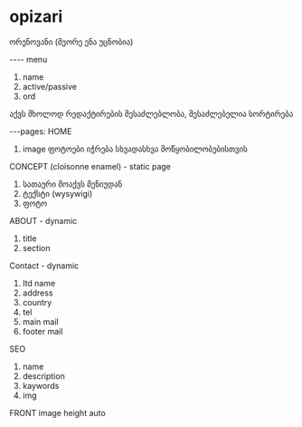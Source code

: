 # opizari
ორენოვანი (მეორე ენა უცნობია)

---- menu
1. name
2. active/passive
3. ord

აქვს მხოლოდ რედაქტირების შესაძლებლობა, შესაძლებელია სორტირება


---pages:
HOME
1. image
ფოტოები იჭრება სხვადასხვა მოწყობილობებისთვის


CONCEPT (cloisonne enamel) - static page
1. სათაური მოაქვს მენიუდან
2. ტექსტი (wysywigi)
3. ფოტო

ABOUT - dynamic 
1. title
2. section


Contact - dynamic 
1. ltd name
2. address
3. country
4. tel
5. main mail
6. footer mail

SEO
1. name
2. description
3. kaywords
4. img


FRONT
image height auto
